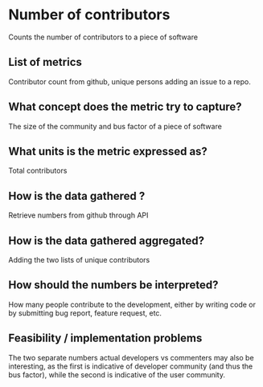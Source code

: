 # Number of contributors

Counts the number of contributors to a piece of software

## List of metrics

Contributor count from github, unique persons adding an issue to a repo.  

## What concept does the metric try to capture?

The size of the community and bus factor of a piece of software

## What units is the metric expressed as?

Total contributors 

## How is the data gathered ? 

Retrieve numbers from github through API

## How is the data gathered aggregated?

Adding the two lists of unique contributors 

## How should the numbers be interpreted?

How many people contribute to the development, either by writing code or by submitting bug report, feature request, etc. 

## Feasibility / implementation problems

The two separate numbers actual developers vs commenters may also be interesting, as the first is indicative of developer 
community (and thus the bus factor), while the second is indicative of the user community. 

